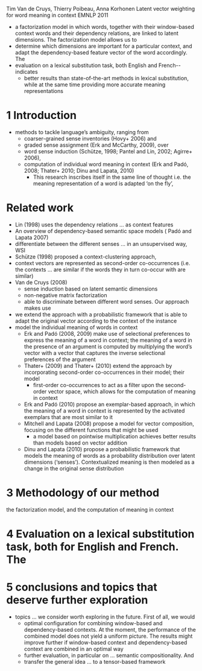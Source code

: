 Tim Van de Cruys, Thierry Poibeau, Anna Korhonen
Latent vector weighting for word meaning in context
EMNLP 2011

* a factorization model in which words, together with their window-based
  context words and their dependency relations, are linked to latent
  dimensions. The factorization model allows us to
* determine which dimensions are important for a particular context, and
  adapt the dependency-based feature vector of the word accordingly. The
* evaluation on a lexical substitution task, both English and French--indicates
  * better results than state-of-the-art methods in lexical substitution, while
    at the same time providing more accurate meaning representations

# 1 Introduction

* methods to tackle language’s ambiguity, ranging from
  * coarser-grained sense inventories (Hovy+ 2006) and
  * graded sense assignment (Erk and McCarthy, 2009), over
  * word sense induction (Schütze, 1998; Pantel and Lin, 2002; Agirre+ 2006),
  * computation of individual word meaning in context
    (Erk and Padó, 2008; Thater+ 2010; Dinu and Lapata, 2010)
    * This research inscribes itself in the same line of thought
      i.e. the meaning representation of a word is adapted ‘on the fly’,

# Related work

* Lin (1998) uses the dependency relations ...  as context features
* An overview of dependency-based semantic space models ( Padó and Lapata 2007)
* differentiate between the different senses ... in an unsupervised way, WSI
* Schütze (1998) proposed a context-clustering approach,
* context vectors are represented as second-order co-occurrences
  (i.e. the contexts ... are similar if the words they in turn co-occur with
  are similar)
* Van de Cruys (2008)
  * sense induction based on latent semantic dimensions
  * non-negative matrix factorization
  * able to discriminate between different word senses. Our approach makes use
* we extend the approach with a probabilistic framework that is
  able to adapt the original vector according to the context of the instance
* model the individual meaning of words in context
  * Erk and Padó (2008, 2009) make use of selectional preferences to express
    the meaning of a word in context; the meaning of a word in the presence of
    an argument is computed by multiplying the word’s vector with a vector that
    captures the inverse selectional preferences of the argument
  * Thater+ (2009) and Thater+ (2010) extend the approach
    by incorporating second-order co-occurrences in their model; their model
    * first-order co-occurrences to act as a filter upon the second-order
      vector space, which allows for the computation of meaning in context
  * Erk and Padó (2010) propose an exemplar-based approach, in which the
    meaning of a word in context is represented by the activated exemplars that
    are most similar to it
  * Mitchell and Lapata (2008) propose a model for vector composition, focusing
    on the different functions that might be used
    * a model based on pointwise multiplication achieves better results than
      models based on vector addition
  * Dinu and Lapata (2010) propose a probabilistic framework that models the
    meaning of words as a probability distribution over latent dimensions
    (‘senses’). Contextualized meaning is then modeled as a change in the
    original sense distribution

# 3 Methodology of our method
the factorization model, and the computation of meaning in context

# 4 Evaluation on a lexical substitution task, both for English and French. The

# 5 conclusions and topics that deserve further exploration

* topics ... we consider worth exploring in the future. First of all, we would
  * optimal configuration for combining window-based and dependency-based
    contexts. At the moment, the performance of the combined model does not
    yield a uniform picture. The results might improve further if window-based
    context and dependency-based context are combined in an optimal way
  * further evaluation, in particular on ... semantic compositionality. And
  * transfer the general idea ... to a tensor-based framework
